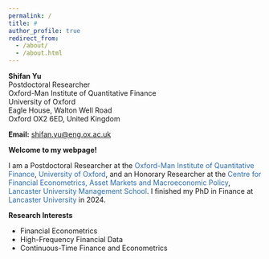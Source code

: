 ```yaml
---
permalink: /
title: # 
author_profile: true
redirect_from: 
  - /about/
  - /about.html
---
```



**Shifan Yu**<br>
Postdoctoral Researcher<br>
Oxford-Man Institute of Quantitative Finance<br>
University of Oxford<br>
Eagle House, Walton Well Road<br>
Oxford OX2 6ED, United Kingdom

**Email:** shifan.yu@eng.ox.ac.uk

**Welcome to my webpage!**

I am a Postdoctoral Researcher at the <a href="https://oxford-man.ox.ac.uk/" style="text-decoration: none; color: #2B6CB0;">Oxford-Man Institute of Quantitative Finance</a>, <a href="https://www.ox.ac.uk/" style="text-decoration: none; color: #2B6CB0;">University of Oxford</a>, and an Honorary Researcher at the <a href="https://www.lancaster.ac.uk/lums/research/areas-of-expertise/centre-for-financial-econometrics-asset-markets-and-macroeconomic-policy/" style="text-decoration: none; color: #2B6CB0;">Centre for Financial Econometrics, Asset Markets and Macroeconomic Policy</a>, <a href="https://www.lancaster.ac.uk/lums/" style="text-decoration: none; color: #2B6CB0;">Lancaster University Management School</a>. I finished my PhD in Finance at <a href="https://www.lancaster.ac.uk/" style="text-decoration: none; color: #2B6CB0;">Lancaster University</a> in 2024. 

**Research Interests**
- Financial Econometrics
- High-Frequency Financial Data
- Continuous-Time Finance and Econometrics
